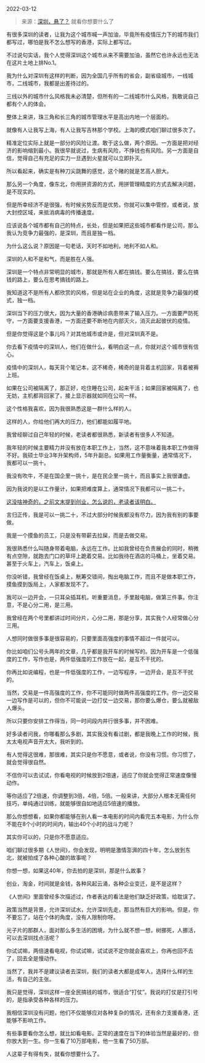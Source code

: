 2022-03-12

> 来源：[深圳，悬了？](http://mp.weixin.qq.com/s?__biz=MzU0MjYwNDU2Mw==&mid=2247504492&idx=1&sn=a22257e9c628f8364a7ee5b3a3198500&chksm=fb1abe10cc6d3706ecef4f5209b6fd6797fd91cb1eca0d644e0a67bd4fd8f330022cefd7254f&scene=27#wechat_redirect)
> 就看你想要什么了

有很多深圳的读者，让我为这个城市喊一声加油，毕竟所有疫情压力下的城市我们都写过，哪怕是我不怎么想写的香港，实际上都写过。  

  

不过说句实话，我个人觉得深圳这个城市从来不需要加油，虽然它也许永远也无法在这片土地上排No.1。  

  

我为什么对深圳有这样的判断，因为全国几乎所有的省会，副省级城市，一线城市，二线城市，我都是出差待过的。

  

三线以外的城市什么风格我未必清楚，但所有的一二线城市什么风格，我敢说自己都有个人的体会。  

  

整体上来讲，珠三角和长三角的城市管理水平是高出内地一个层面的。  

  

就像有人让我写上海，有人让我写吉林那个学校。上海的模式咱们聊过很多次了。

  

精准定位实际上就是一部分的风险让渡。敢于这么做，两个原因。一方面是把对经济的影响缩到最小。我很早就说过，生病有风险，不挣钱也有风险。另一方面是自信，觉得自己有充足的实力一旦遇到火星就可以立即扑灭。  

  

所以看起来，确实是有种刀尖跳舞的感觉，这个赌的就是艺高人胆大。  

  

那么另一个角度，像东北，你用拼资源的方式，用拼管理精度的方式去解决问题，是不现实的。

  

但是所幸经济不是很强，有时候劣势反而是优势。你就可以集中管控，或者说，放大封控区域，来抵消病毒的传播速度。

  

应该说各个城市都有自己的特点，长处，但是如果把这些城市都看作是公司，那么我认为竞争力最强的，是深圳，而且是独一档。  

  

为什么这么说？原因是一句老话，天时不如地利，地利不如人和。  

  

深圳的人和不是和气，而是胜在人强。

  

深圳是一个特点非常明显的城市，那就是所有人都在搞钱。要么在搞钱，要么在搞钱的路上，要么在思考搞钱的路上。  

  

我知道这不是所有人都欣赏的风格，但是站在企业的角度，这就是竞争力最强的模式，独一档。  

  

深圳当下的压力很大，因为大量的香港确诊病患带来了输入压力。一方面要严防死守，一方面要支援香港，一方面还要不断地在内部灭火，消灭此起彼伏的疫情。  

  

但是你觉得这是个事儿吗？对其他城市或许是，但对深圳真不是。  

  

你去看下疫情中的深圳人，他们在做什么，看明白这一点，你就对这个城市很有信心。

  

疫情中的深圳人，每天背个笔记本，这不稀奇，稀奇的是背着主机回家，背着被褥上班。  

  

如果在公司被隔离了，那正好，吃住睡在公司，起来干活；如果回家被隔离了，也无妨，主机都背回家了，接上显示器就如同在公司一样。

  

这个性格我喜欢，因为我很熟悉这是一群什么样的人。  

  

这样的人，你给他们再大的压力，他们都能如履平地。  

  

我曾经聊过自己年轻的时候，老读者都很熟悉，新读者有很多人不知道。  

  

我年轻的时候主要精力并没有放在本职工作上，当然，这不意味着我本职工作做得不好。我硕士毕业3年升架构师，5年升副总。如果用工作量衡量，通常情况下，我都可以一挑十。  

  

  

我没有吹牛，不是在国企里一挑十，是在民企里一挑十，而且事实上我很谦虚。

  

因为我说的是以工作量计，如果把难度算上，通常情况下我都可以一挑二十。

  

  

[这没啥神奇的，之前文末提到创业，怎么说的，老读者该明白。](http://mp.weixin.qq.com/s?__biz=MzU0MjYwNDU2Mw==&mid=2247504457&idx=1&sn=b0b3257cfcfbb2ef1c48c3693dfcb92e&chksm=fb1abe35cc6d3723f968a998345bd229c4ef54cb2dcc560d54c2415e267e570b9e9d36e6a3b5&scene=21#wechat_redirect)

  

言归正传，我是可以一挑二十，不过大部分时候我都没有尽力，因为我有别的事要做。  

  

我是一个摸鱼的员工，只是没有带薪去拉屎，而是去做交易。

  

我很熟悉什么叫随身带着电脑，永远在工作。比如我曾经在负责展会的同时，稍微有点空隙，就跑去门口的草坪上跪着交易。比如我待在酒店的马桶上，坐着交易。甚至于火车上，汽车上，饭桌上。

  

你没听错，我曾经在饭桌上，觥筹交错间，掏出电脑工作，而且不是做本职工作，摸鱼摸到饭局上，人家都发现不了。

  

我可以一边开会，一只耳朵插耳机，听重要消息，手里敲电脑，做第三件事。你注意，不是心分二用，是三用。

  

我曾经在两个号里都讲过时间分片，心分二用，那是分享，其实我个人经常做心分三用。

  

人想同时做很多事是很容易的，只要里面高强度的事情不超过一件就可以。

  

你比如咱们公号头两年的文章，几乎都是我开车的时候写的。因为开车是一个低强度的工作，写作也是，两件低强度的工作放在一起，是互不干扰的。

  

你再比如说编程，也是一件低强度的工作，一边写程序，一边开会，是互不干扰的。  

  

当然，交易是一件高强度的工作，你不可能同时做两件高强度的工作。你一边交易一边写作是可以的，但你不可能说一边打仗一边交易，那你要么爆仓，要么就被敌人爆头。  

  

所以只要你安排工作得当，同一时间段内并行很多事，并不困难。

  

好多读者问我，你哪看那么多剧，其实我没有看过剧，都是我晚上工作的时候，我太太电视声音开太大，我听到的。  

  

有人觉得这很难，那很难，其实只是你不愿意，或者说，你没有习惯。你习惯了，就会觉得很自然。  

  

不信你可以去试试，你看电视的时候放到2倍速，适应了你就会觉得正常速度像慢动作。  

  

等你适应了2倍速，你调整到3倍，4倍，5倍。一般来讲，大部分人根本无需任何技巧，单纯通过训练，就能够很自如地适应5倍速的播放。  

  

那么你想想看，如果你都能够在别人看一本电影的时间内看完五本电影，为什么你不能在8个小时的时间内，输出40个小时的战斗力呢？  

  

其实你可以的，只是你不愿意适应。  

  

咱们聊过很多期《人世间》，你会发现，明明是激情澎湃的四十年，怎么放到东北，就被拍成了各种心酸的故事呢？  

  

你想一想，如果这40年，你去拍的是深圳，那是什么故事？  

  

创业，淘金，时间就是金钱，各种风起云涌，各种企业变迁，是不是这样？  

  

《人世间》里面曾经多次描述过，作者表达的看法是他们缺乏好政策，给耽误了。

  

政策当然是背景，允许深圳试水，允许深圳先走，那当然有巨大的影响。但是，你不要忘了，站在个体的角度，没有人限制你呀。  

  

光子片的那群人，面对那么多生活的困境，为什么就不想一想，树挪死，人挪活，可以去深圳找点活呢？  

  

你试试嘛，两倍速看电视，你试试嘛，试试说不定你就会喜欢上，你再也回不去了，回去全是慢动作。

  

当然了，我并不是建议读者去深圳，我们的读者大都是成年人，选择什么样的生活，有自己的主张。  

  

我只是觉得，深圳这样一座全民搞钱的城市，很适合“打仗”。我说的打仗是打引号的，是指承受各种各样的压力。  

  

我相信深圳没有问题，他们不仅能够应对各种复杂的情况，还有余力支援香港，还能够不影响工作。

  

有些事要看你怎么想，就比如看电影。正常的速度在当下的体验当然是最好的，但你放大到一生。你一生看了10万部电影，他一生看了50万部。

  

人这辈子有得有失，就看你想要什么了。

